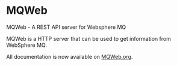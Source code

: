 MQWeb
=====

MQWeb - A REST API server for Websphere MQ

MQWeb is a HTTP server that can be used to get information from WebSphere MQ.

All documentation is now available on [MQWeb.org](http://www.mqweb.org).
